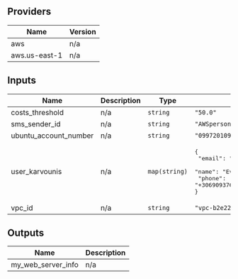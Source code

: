 ## Providers

| Name | Version |
|------|---------|
| aws | n/a |
| aws.us-east-1 | n/a |

## Inputs

| Name | Description | Type | Default | Required |
|------|-------------|------|---------|:-----:|
| costs\_threshold | n/a | `string` | `"50.0"` | no |
| sms\_sender\_id | n/a | `string` | `"AWSpersonal"` | no |
| ubuntu\_account\_number | n/a | `string` | `"099720109477"` | no |
| user\_karvounis | n/a | `map(string)` | <pre>{<br>  "email": "ekarvounis@protonmail.com",<br>  "name": "Evangelos Karvounis",<br>  "phone": "+306909376578"<br>}</pre> | no |
| vpc\_id | n/a | `string` | `"vpc-b2e22fd8"` | no |

## Outputs

| Name | Description |
|------|-------------|
| my\_web\_server\_info | n/a |

